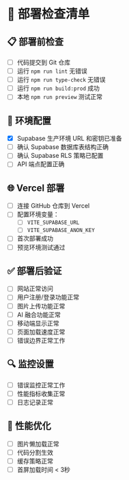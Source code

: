 # 🚀 部署检查清单

## 📋 部署前检查
- [ ] 代码提交到 Git 仓库
- [ ] 运行 `npm run lint` 无错误
- [ ] 运行 `npm run type-check` 无错误
- [ ] 运行 `npm run build:prod` 成功
- [ ] 本地 `npm run preview` 测试正常

## 🔧 环境配置
- [x] Supabase 生产环境 URL 和密钥已准备
- [ ] 确认 Supabase 数据库表结构正确
- [ ] 确认 Supabase RLS 策略已配置
- [ ] API 端点配置正确

## 🌐 Vercel 部署
- [ ] 连接 GitHub 仓库到 Vercel
- [ ] 配置环境变量：
  - [ ] `VITE_SUPABASE_URL`
  - [ ] `VITE_SUPABASE_ANON_KEY`
- [ ] 首次部署成功
- [ ] 预览环境测试通过

## ✅ 部署后验证
- [ ] 网站正常访问
- [ ] 用户注册/登录功能正常
- [ ] 图片上传功能正常
- [ ] AI 融合功能正常
- [ ] 移动端显示正常
- [ ] 页面加载速度正常
- [ ] 错误边界正常工作

## 🔍 监控设置
- [ ] 错误监控正常工作
- [ ] 性能指标收集正常
- [ ] 日志记录正常

## 📱 性能优化
- [ ] 图片懒加载正常
- [ ] 代码分割生效
- [ ] 缓存策略正常
- [ ] 首屏加载时间 < 3秒